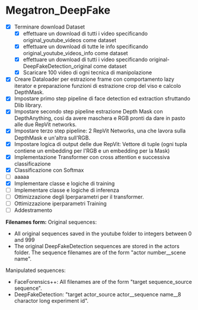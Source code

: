 # Megatron_DeepFake

- [x] Terminare download Dataset
  - [x] effettuare un download di tutti i video specificando original_youtube_videos come dataset
  - [x] effettuare un download di tutte le info specificando original_youtube_videos_info come dataset
  - [x] effettuare un download di tutti i video specificando original-DeepFakeDetection_original come dataset
  - [x] Scaricare 100 video di ogni tecnica di manipolazione
- [x] Creare Dataloader per estrazione frame con comportamento lazy iterator e preparazione funzioni di estrazione crop del viso e calcolo DepthMask.
- [x] Impostare primo step pipeline di face detection ed extraction sfruttando Dlib library.
- [x] Impostare secondo step pipeline estrazione Depth Mask con DepthAnything, così da avere maschera e RGB pronti da dare in pasto alle due RepVit networks.
- [x] Impostare terzo step pipeline: 2 RepVit Networks, una che lavora sulla DepthMask e un'altra sull'RGB.
- [x] Impostare logica di output delle due RepVit: Vettore di tuple (ogni tupla contiene un embedding per l'RGB e un embedding per la Mask)
- [x] Implementazione Transformer con cross attention e successiva classificazione
- [x] Classificazione con Softmax
- [ ] aaaaa
- [x] Implementare classe e logiche di training
- [ ] Implementare classe e logiche di inferenza
- [ ] Ottimizzazione degli Iperparametri per il transformer. 
- [ ] Ottimizzazione iperparametri Training
- [ ] Addestramento
<!-- - [ ] Classificazione Softmax vs Classificazione Geometrica.  -->
<!-- - [ ] Ricerca miglior approccio per concatenazione di depth_embedding e rgb_embedding -->


**Filenames form:**
Original sequences: 
- All original sequences saved in the youtube folder to integers between 0 and 999
- The original DeepFakeDetection sequences are stored in the actors folder. The sequence filenames are of the form "actor number__scene name".

Manipulated sequences:
- FaceForensics++: All filenames are of the form "target sequence_source sequence".
- DeepFakeDetection: "target actor_source actor__sequence name__8 charactor long experiment id".


